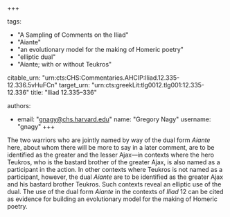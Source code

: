 +++

tags:
- "A Sampling of Comments on the Iliad"
- "Aiante"
- "an evolutionary model for the making of Homeric poetry"
- "elliptic dual"
- "Aiante; with or without Teukros"

citable_urn: "urn:cts:CHS:Commentaries.AHCIP:Iliad.12.335-12.336.5vHuFCn"
target_urn: "urn:cts:greekLit:tlg0012.tlg001:12.335-12.336"
title: "Iliad 12.335–336"

authors:
- email: "gnagy@chs.harvard.edu"
  name: "Gregory Nagy"
  username: "gnagy"
+++

<p>The two warriors who are jointly named by way of the dual form <em>Aiante</em> here, about whom there will be more to say in a later comment, are to be identified as the greater and the lesser Ajax—in contexts where the hero Teukros, who is the bastard brother of the greater Ajax, is also named as a participant in the action. In other contexts where Teukros is not named as a participant, however, the dual <em>Aiante</em> are to be identified as the greater Ajax and his bastard brother Teukros. Such contexts reveal an elliptic use of the dual. The use of the dual form <em>Aiante</em> in the contexts of <em>Iliad</em> 12 can be cited as evidence for building an evolutionary model for the making of Homeric poetry.  </p>